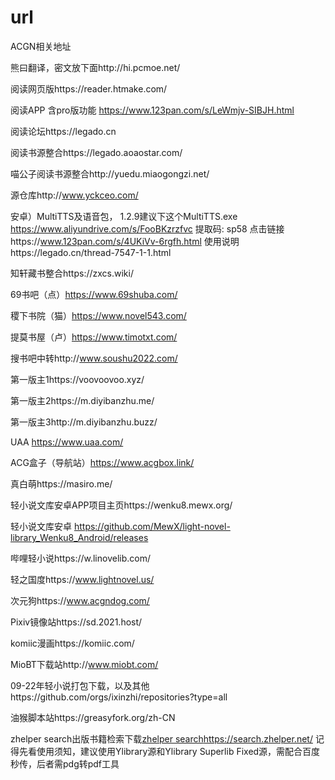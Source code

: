 # url
ACGN相关地址

熊曰翻译，密文放下面http://hi.pcmoe.net/

阅读网页版https://reader.htmake.com/

阅读APP 含pro版功能 https://www.123pan.com/s/LeWmjv-SIBJH.html

阅读论坛https://legado.cn

阅读书源整合https://legado.aoaostar.com/

喵公子阅读书源整合http://yuedu.miaogongzi.net/

源仓库http://www.yckceo.com/

安卓）MultiTTS及语音包，
1.2.9建议下这个MultiTTS.exe
https://www.aliyundrive.com/s/FooBKzrzfvc
提取码: sp58
点击链接https://www.123pan.com/s/4UKiVv-6rgfh.html
使用说明https://legado.cn/thread-7547-1-1.html

知轩藏书整合https://zxcs.wiki/

69书吧（点）https://www.69shuba.com/

稷下书院（猫）https://www.novel543.com/

提莫书屋（卢）https://www.timotxt.com/

搜书吧中转http://www.soushu2022.com/

第一版主1https://voovoovoo.xyz/

第一版主2https://m.diyibanzhu.me/

第一版主3http://m.diyibanzhu.buzz/

UAA  https://www.uaa.com/

ACG盒子（导航站）https://www.acgbox.link/

真白萌https://masiro.me/

轻小说文库安卓APP项目主页https://wenku8.mewx.org/

轻小说文库安卓 https://github.com/MewX/light-novel-library_Wenku8_Android/releases

哔哩轻小说https://w.linovelib.com/

轻之国度https://www.lightnovel.us/

次元狗https://www.acgndog.com/

Pixiv镜像站https://sd.2021.host/

komiic漫画https://komiic.com/

MioBT下载站http://www.miobt.com/

09-22年轻小说打包下载，以及其他https://github.com/orgs/ixinzhi/repositories?type=all

油猴脚本站https://greasyfork.org/zh-CN

zhelper search出版书籍检索下载[zhelper search](https://search.zhelper.net/)https://search.zhelper.net/
记得先看使用须知，建议使用Ylibrary源和Ylibrary Superlib Fixed源，需配合百度秒传，后者需pdg转pdf工具


